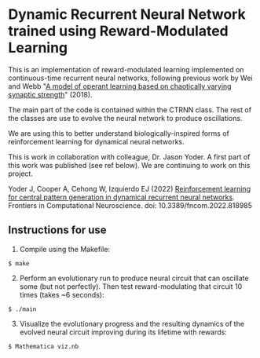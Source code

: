 # Dynamic Recurrent Neural Network trained using Reward-Modulated Learning

This is an implementation of reward-modulated learning implemented on continuous-time recurrent neural networks, following previous work by Wei and Webb "<a href="https://www.sciencedirect.com/science/article/pii/S0893608018302260">A model of operant learning based on chaotically varying synaptic strength</a>" (2018).

The main part of the code is contained within the CTRNN class. The rest of the classes are use to evolve the neural network to produce oscillations.

We are using this to better understand biologically-inspired forms of reinforcement learning for dynamical neural networks.

This is work in collaboration with colleague, Dr. Jason Yoder. A first part of this work was published (see ref below). We are continuing to work on this project.

Yoder J, Cooper A, Cehong W, Izquierdo EJ (2022) <a href="https://www.frontiersin.org/articles/10.3389/fncom.2022.818985/full">Reinforcement learning for central pattern generation in dynamical recurrent neural networks</a>. Frontiers in Computational Neuroscience.  doi: 10.3389/fncom.2022.818985

## Instructions for use

1. Compile using the Makefile:
```
$ make
```
2. Perform an evolutionary run to produce neural circuit that can oscillate some (but not perfectly). Then test reward-modulating that circuit 10 times (takes ~6 seconds):
```
$ ./main
```
3. Visualize the evolutionary progress and the resulting dynamics of the evolved neural circuit improving during its lifetime with rewards:
```
$ Mathematica viz.nb
```
